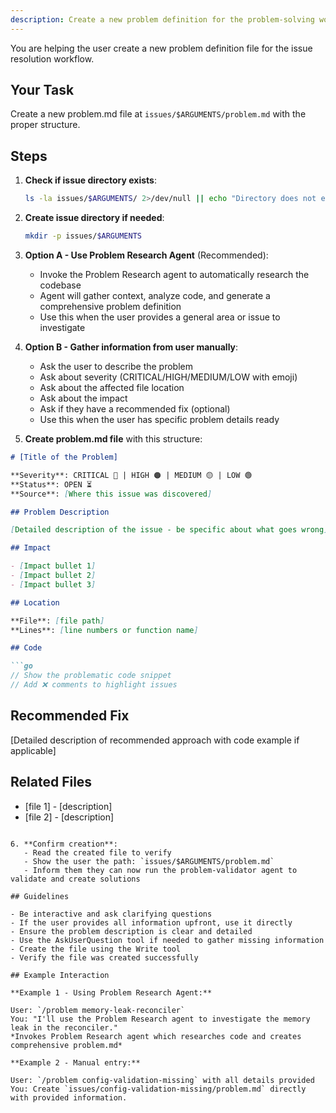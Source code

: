 ```yaml
---
description: Create a new problem definition for the problem-solving workflow
---
```


You are helping the user create a new problem definition file for the issue resolution workflow.

## Your Task

Create a new problem.md file at `issues/$ARGUMENTS/problem.md` with the proper structure.

## Steps

1. **Check if issue directory exists**:
   ```bash
   ls -la issues/$ARGUMENTS/ 2>/dev/null || echo "Directory does not exist"
   ```

2. **Create issue directory if needed**:
   ```bash
   mkdir -p issues/$ARGUMENTS
   ```

3. **Option A - Use Problem Research Agent** (Recommended):
   - Invoke the Problem Research agent to automatically research the codebase
   - Agent will gather context, analyze code, and generate a comprehensive problem definition
   - Use this when the user provides a general area or issue to investigate

4. **Option B - Gather information from user manually**:
   - Ask the user to describe the problem
   - Ask about severity (CRITICAL/HIGH/MEDIUM/LOW with emoji)
   - Ask about the affected file location
   - Ask about the impact
   - Ask if they have a recommended fix (optional)
   - Use this when the user has specific problem details ready

5. **Create problem.md file** with this structure:

```markdown
# [Title of the Problem]

**Severity**: CRITICAL 🔴 | HIGH 🟠 | MEDIUM 🟡 | LOW 🟢
**Status**: OPEN ⏳
**Source**: [Where this issue was discovered]

## Problem Description

[Detailed description of the issue - be specific about what goes wrong]

## Impact

- [Impact bullet 1]
- [Impact bullet 2]
- [Impact bullet 3]

## Location

**File**: [file path]
**Lines**: [line numbers or function name]

## Code

```go
// Show the problematic code snippet
// Add ❌ comments to highlight issues
```

## Recommended Fix

[Detailed description of recommended approach with code example if applicable]

## Related Files

- [file 1] - [description]
- [file 2] - [description]
```

6. **Confirm creation**:
   - Read the created file to verify
   - Show the user the path: `issues/$ARGUMENTS/problem.md`
   - Inform them they can now run the problem-validator agent to validate and create solutions

## Guidelines

- Be interactive and ask clarifying questions
- If the user provides all information upfront, use it directly
- Ensure the problem description is clear and detailed
- Use the AskUserQuestion tool if needed to gather missing information
- Create the file using the Write tool
- Verify the file was created successfully

## Example Interaction

**Example 1 - Using Problem Research Agent:**

User: `/problem memory-leak-reconciler`
You: "I'll use the Problem Research agent to investigate the memory leak in the reconciler."
*Invokes Problem Research agent which researches code and creates comprehensive problem.md*

**Example 2 - Manual entry:**

User: `/problem config-validation-missing` with all details provided
You: Create `issues/config-validation-missing/problem.md` directly with provided information.
